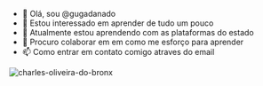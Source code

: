 - 👋 Olá, sou @gugadanado
- 👀 Estou interessado em aprender de tudo um pouco 
- 🌱 Atualmente estou aprendendo com as plataformas do estado 
- 💞️ Procuro colaborar em em como me esforço para aprender
- 📫 Como entrar em contato comigo atraves do email

![charles-oliveira-do-bronx](https://github.com/gugadanado/gugadanado/assets/171027693/80896d64-63e5-49ae-a0e6-1b99b38d9e4d)
